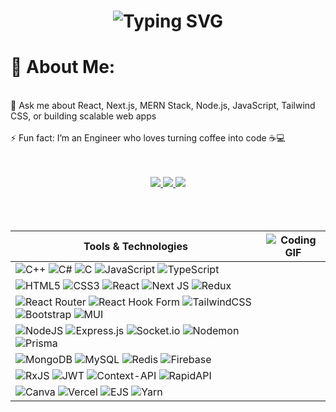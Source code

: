 

<h1 align="center"<a href="https://git.io/typing-svg"><img src="https://readme-typing-svg.demolab.com?font=Caesar+Dressing&pause=1000&color=00FFC1&center=true&vCenter=true&width=800&size=33&height=65&lines=Hi%2C+I'm+Akash+Singh;A+passionate+Full+Stack+Developer+%F0%9F%8C%9F;Crafting+scalable+%26+user-focused+web+apps+%F0%9F%9A%80" alt="Typing SVG" /></a></h1>


# 💫 About Me:
<br>💬 Ask me about React, Next.js, MERN Stack, Node.js, JavaScript, Tailwind CSS, or building scalable web apps<br><br>⚡ Fun fact: I’m an Engineer who loves turning coffee into code ☕💻


<div align="center"> 
  <br>
  <br>
  <a href="mailto:akashsingh43457@gmail.com">
    <img src="https://img.shields.io/badge/Gmail-333333?style=for-the-badge&logo=gmail&logoColor=red" />
  </a>
  <a href="https://linkedin.com/in/akash4345" target="_blank">
    <img src="https://img.shields.io/badge/LinkedIn-0077B5?style=for-the-badge&logo=linkedin&logoColor=white" target="_blank" />
  </a>
  <a href="https://akash-portfolio-101.vercel.app/" target="_blank">
     <img src="https://img.shields.io/badge/Portfolio-FF5722?style=for-the-badge&logo=todoist&logoColor=white" target="_blank" /> <!-- sqlite, safari, google-chrome are other good icon options -->
  </a>
  <br>
 <br>
</div>
 <br>
 <br>

<table align="center">
<thead>
<tr>
<th>Tools &amp; Technologies</th>
<th><img src="https://media.tenor.com/GfSX-u7VGM4AAAAM/coding.gif" alt="Coding GIF"></th>
</tr>
</thead>
<tbody>
<tr>
<td><img src="https://img.shields.io/badge/c++-%2300599C.svg?style=flat-square&amp;logo=c%2B%2B&amp;logoColor=white" alt="C++">  <img src="https://img.shields.io/badge/c%23-%23239120.svg?style=flat-square&amp;logo=csharp&amp;logoColor=white" alt="C#">  <img src="https://img.shields.io/badge/c-%2300599C.svg?style=flat-square&amp;logo=c&amp;logoColor=white" alt="C">  <img src="https://img.shields.io/badge/javascript-%23323330.svg?style=flat-square&amp;logo=javascript&amp;logoColor=%23F7DF1E" alt="JavaScript">  <img src="https://img.shields.io/badge/typescript-%23007ACC.svg?style=flat-square&amp;logo=typescript&amp;logoColor=white" alt="TypeScript"></td>
<td></td>
</tr>
<tr>
<td><img src="https://img.shields.io/badge/html5-%23E34F26.svg?style=flat-square&amp;logo=html5&amp;logoColor=white" alt="HTML5">  <img src="https://img.shields.io/badge/css3-%231572B6.svg?style=flat-square&amp;logo=css3&amp;logoColor=white" alt="CSS3">  <img src="https://img.shields.io/badge/react-%2320232a.svg?style=flat-square&amp;logo=react&amp;logoColor=%2361DAFB" alt="React">  <img src="https://img.shields.io/badge/Next-black?style=flat-square&amp;logo=next.js&amp;logoColor=white" alt="Next JS">  <img src="https://img.shields.io/badge/redux-%23593d88.svg?style=flat-square&amp;logo=redux&amp;logoColor=white" alt="Redux"></td>
<td></td>
</tr>
<tr>
<td><img src="https://img.shields.io/badge/React_Router-CA4245?style=flat-square&amp;logo=react-router&amp;logoColor=white" alt="React Router">  <img src="https://img.shields.io/badge/React%20Hook%20Form-%23EC5990.svg?style=flat-square&amp;logo=reacthookform&amp;logoColor=white" alt="React Hook Form">  <img src="https://img.shields.io/badge/tailwindcss-%2338B2AC.svg?style=flat-square&amp;logo=tailwind-css&amp;logoColor=white" alt="TailwindCSS">  <img src="https://img.shields.io/badge/bootstrap-%238511FA.svg?style=flat-square&amp;logo=bootstrap&amp;logoColor=white" alt="Bootstrap">  <img src="https://img.shields.io/badge/MUI-%230081CB.svg?style=flat-square&amp;logo=mui&amp;logoColor=white" alt="MUI"></td>
<td></td>
</tr>
<tr>
<td><img src="https://img.shields.io/badge/node.js-6DA55F?style=flat-square&amp;logo=node.js&amp;logoColor=white" alt="NodeJS">  <img src="https://img.shields.io/badge/express.js-%23404d59.svg?style=flat-square&amp;logo=express&amp;logoColor=%2361DAFB" alt="Express.js">  <img src="https://img.shields.io/badge/Socket.io-black?style=flat-square&amp;logo=socket.io&amp;badgeColor=010101" alt="Socket.io">  <img src="https://img.shields.io/badge/NODEMON-%23323330.svg?style=flat-square&amp;logo=nodemon&amp;logoColor=%BBDEAD" alt="Nodemon">  <img src="https://img.shields.io/badge/Prisma-3982CE?style=flat-square&amp;logo=Prisma&amp;logoColor=white" alt="Prisma"></td>
<td></td>
</tr>
<tr>
<td><img src="https://img.shields.io/badge/MongoDB-%234ea94b.svg?style=flat-square&amp;logo=mongodb&amp;logoColor=white" alt="MongoDB">  <img src="https://img.shields.io/badge/mysql-4479A1.svg?style=flat-square&amp;logo=mysql&amp;logoColor=white" alt="MySQL">  <img src="https://img.shields.io/badge/redis-%23DD0031.svg?style=flat-square&amp;logo=redis&amp;logoColor=white" alt="Redis">  <img src="https://img.shields.io/badge/firebase-a08021?style=flat-square&amp;logo=firebase&amp;logoColor=ffcd34" alt="Firebase"></td>
<td></td>
</tr>
<tr>
<td><img src="https://img.shields.io/badge/rxjs-%23B7178C.svg?style=flat-square&amp;logo=reactivex&amp;logoColor=white" alt="RxJS">  <img src="https://img.shields.io/badge/JWT-black?style=flat-square&amp;logo=JSON%20web%20tokens" alt="JWT">  <img src="https://img.shields.io/badge/Context--Api-000000?style=flat-square&amp;logo=react" alt="Context-API">  <img src="https://img.shields.io/badge/rapidapi-%23000000.svg?style=flat-square&amp;logo=rapidapi&amp;logoColor=white" alt="RapidAPI"></td>
<td></td>
</tr>
<tr>
<td><img src="https://img.shields.io/badge/Canva-%2300C4CC.svg?style=flat-square&amp;logo=Canva&amp;logoColor=white" alt="Canva">  <img src="https://img.shields.io/badge/vercel-%23000000.svg?style=flat-square&amp;logo=vercel&amp;logoColor=white" alt="Vercel">  <img src="https://img.shields.io/badge/ejs-%23B4CA65.svg?style=flat-square&amp;logo=ejs&amp;logoColor=black" alt="EJS">  <img src="https://img.shields.io/badge/yarn-%232C8EBB.svg?style=flat-square&amp;logo=yarn&amp;logoColor=white" alt="Yarn"></td>
<td></td>
</tr>
</tbody>
</table>



<!-- Proudly created with GPRM ( https://gprm.itsvg.in ) -->
